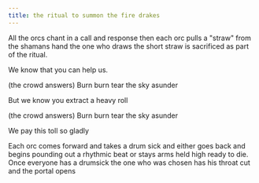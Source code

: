 ```yaml
---
title: the ritual to summon the fire drakes
---
```


All the orcs chant in a call and response then each orc pulls a "straw" from the shamans hand the one who draws the short straw is sacrificed as part of the ritual.

We know that you can help us.

(the crowd answers) Burn burn tear the sky asunder

But we know you extract a heavy roll

(the crowd answers) Burn burn tear the sky asunder

We pay this toll so gladly 

Each orc comes forward and takes a drum sick and either goes back and begins pounding out a rhythmic beat or stays arms held high ready to die. Once everyone has a drumsick the one who was chosen has his throat cut and the portal opens